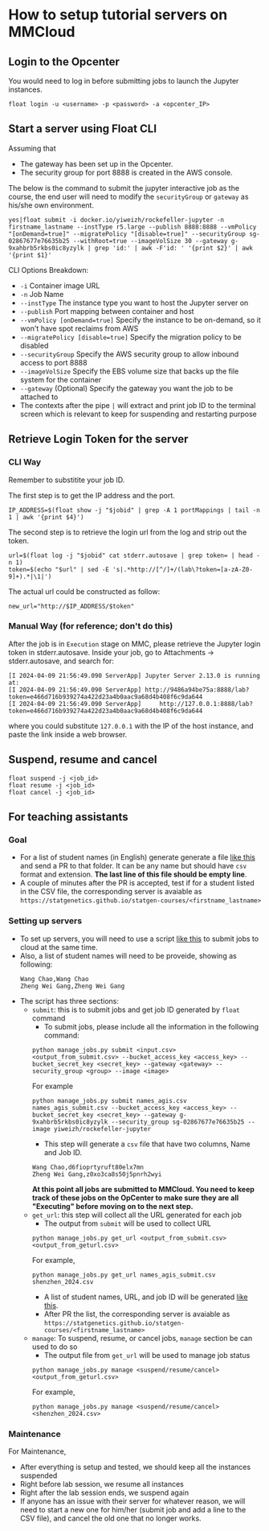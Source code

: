 # How to setup tutorial servers on MMCloud

## Login to the Opcenter

You would need to log in before submitting jobs to launch the Jupyter instances.
```
float login -u <username> -p <password> -a <opcenter_IP>
```

## Start a server using Float CLI

Assuming that 

- The gateway has been set up in the Opcenter.
- The security group for port 8888 is created in the AWS console.

The below is the command to submit the jupyter interactive job as the course, the end user will need to modify the `securityGroup` or `gateway` as his/she own environment.
```
yes|float submit -i docker.io/yiweizh/rockefeller-jupyter -n firstname_lastname --instType r5.large --publish 8888:8888 --vmPolicy "[onDemand=true]" --migratePolicy "[disable=true]" --securityGroup sg-02867677e76635b25 --withRoot=true --imageVolSize 30 --gateway g-9xahbrb5rkbs0ic8yzylk | grep 'id:' | awk -F'id: ' '{print $2}' | awk '{print $1}'
```
CLI Options Breakdown:
- `-i` Container image URL
- `-n` Job Name
- `--instType` The instance type you want to host the Jupyter server on
- `--publish` Port mapping between container and host
- `--vmPolicy [onDemand=true]` Specify the instance to be on-demand, so it won't have spot reclaims from AWS
- `--migratePolicy [disable=true]` Specify the migration policy to be disabled
- `--securityGroup` Specify the AWS security group to allow inbound access to port 8888
- `--imageVolSize` Specify the EBS volume size that backs up the file system for the container
- `--gateway` (Optional) Specify the gateway you want the job to be attached to
- The contexts after the pipe `|` will extract and print job ID to the terminal screen which is relevant to keep for suspending and restarting purpose

## Retrieve Login Token for the server
### CLI Way
Remember to substitite your job ID.

The first step is to get the IP address and the port.
```
IP_ADDRESS=$(float show -j "$jobid" | grep -A 1 portMappings | tail -n 1 | awk '{print $4}')
```

The second step is to retrieve the login url from the log and strip out the token.
```
url=$(float log -j "$jobid" cat stderr.autosave | grep token= | head -n 1)
token=$(echo "$url" | sed -E 's|.*http://[^/]+/(lab\?token=[a-zA-Z0-9]+).*|\1|')
```

The actual url could be constructed as follow:
```
new_url="http://$IP_ADDRESS/$token"
```
### Manual Way  (for reference; don't do this)
After the job is in `Execution` stage on MMC, please retrieve the Jupyter login token in stderr.autosave.
Inside your job, go to Attachments -> stderr.autosave, and search for:
```
[I 2024-04-09 21:56:49.090 ServerApp] Jupyter Server 2.13.0 is running at:
[I 2024-04-09 21:56:49.090 ServerApp] http://9486a94be75a:8888/lab?token=e466d716b939274a422d23a4b0aac9a68d4b408f6c9da644
[I 2024-04-09 21:56:49.090 ServerApp]     http://127.0.0.1:8888/lab?token=e466d716b939274a422d23a4b0aac9a68d4b408f6c9da644
```
where you could substitute `127.0.0.1` with the IP of the host instance, and paste the link inside a web browser.

## Suspend, resume and cancel

```
float suspend -j <job_id>
float resume -j <job_id>
float cancel -j <job_id>
```

## For teaching assistants

### Goal

- For a list of student names (in English) generate generate a file [like this](https://github.com/statgenetics/statgen-courses/blob/master/.github/workflows/rockefeller_2024.csv) and send a PR to that folder. It can be any name but should have `csv` format and extension. **The last line of this file should be empty line**.
- A couple of minutes after the PR is accepted, test if for a student listed in the CSV file, the corresponding server is avaiable as `https://statgenetics.github.io/statgen-courses/<firstname_lastname>`

### Setting up servers

- To set up servers, you will need to use a script [like this](https://github.com/cumc/handson-tutorials/blob/main/setup/manage_jobs.py) to submit jobs to cloud at the same time.
- Also, a list of student names will need to be proveide, showing as following:
  ```
  Wang Chao,Wang Chao
  Zheng Wei Gang,Zheng Wei Gang
  ```
- The script has three sections:
    - `submit`: this is to submit jobs and get job ID generated by `float` command
        - To submit jobs, please include all the information in the following command:
        ```
        python manage_jobs.py submit <input.csv> <output_from_submit.csv> --bucket_access_key <access_key> --bucket_secret_key <secret_key> --gateway <gateway> --security_group <group> --image <image>
        ```
        For example
        ```
        python manage_jobs.py submit names_agis.csv names_agis_submit.csv --bucket_access_key <access_key> --bucket_secret_key <secret_key> --gateway g-9xahbrb5rkbs0ic8yzylk --security_group sg-02867677e76635b25 --image yiweizh/rockefeller-jupyter
        ``` 
        - This step will generate a `csv` file that have two columns, Name and Job ID.
        ```
        Wang Chao,d6fioprtyruft80elx7mn
        Zheng Wei Gang,z0xo3ca8s50j5pnrh2wyi
        ```
       **At this point all jobs are submitted to MMCloud. You need to keep track of these jobs on the OpCenter to make sure they are all "Executing" before moving on to the next step.**
    - `get_url`: this step will collect all the URL generated for each job
        - The output from `submit` will be used to collect URL
        ```
        python manage_jobs.py get_url <output_from_submit.csv> <output_from_geturl.csv>
        ```
        For example,
        ```
        python manage_jobs.py get_url names_agis_submit.csv shenzhen_2024.csv
        ```
        - A list of student names, URL, and job ID will be generated [like this](https://github.com/statgenetics/statgen-courses/blob/master/.github/workflows/shenzhen_2024.csv).
        - After PR the list, the corresponding server is avaiable as `https://statgenetics.github.io/statgen-courses/<firstname_lastname>`
    - `manage`: To suspend, resume, or cancel jobs, `manage` section be can used to do so
        - The output file from `get_url` will be used to manage job status
        ```
        python manage_jobs.py manage <suspend/resume/cancel> <output_from_geturl.csv>
        ```
        For example,
        ```
        python manage_jobs.py manage <suspend/resume/cancel> <shenzhen_2024.csv>
        ```

### Maintenance

For Maintenance,
- After everything is setup and tested, we should keep all the instances suspended
- Right before lab session, we resume all instances
- Right after the lab session ends, we suspend again
- If anyone has an issue with their server for whatever reason, we will need to start a new one for him/her (submit job and add a line to the CSV file), and cancel the old one that no longer works.
